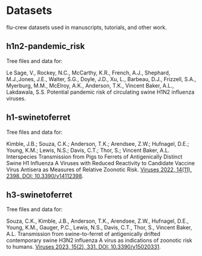 # Datasets

flu-crew datasets used in manuscripts, tutorials, and other work.

## h1n2-pandemic_risk

Tree files and data for:

Le Sage, V., Rockey, N.C.,  McCarthy, K.R., French, A.J., Shephard, M.J.,Jones, J.E., Walter, S.G., Doyle, J.D., Xu, L., Barbeau, D.J., Frizzell, S.A., Myerburg, M.M., McElroy, A.K., Anderson, T.K., Vincent Baker, A.L., Lakdawala, S.S. Potential pandemic risk of circulating swine H1N2 influenza viruses.

## h1-swinetoferret

Tree files and data for:

Kimble, J.B.; Souza, C.K.; Anderson, T.K.; Arendsee, Z.W.; Hufnagel, D.E.; Young, K.M.; Lewis, N.S.; Davis, C.T.; Thor, S.; Vincent Baker, A.L. Interspecies Transmission from Pigs to Ferrets of Antigenically Distinct Swine H1 Influenza A Viruses with Reduced Reactivity to Candidate Vaccine Virus Antisera as Measures of Relative Zoonotic Risk. [Viruses 2022, 14(11), 2398. DOI: 10.3390/v14112398](https://pubmed.ncbi.nlm.nih.gov/36366493/).

## h3-swinetoferret

Tree files and data for:

Souza, C.K., Kimble, J.B., Anderson, T.K., Arendsee, Z.W., Hufnagel, D.E., Young, K.M., Gauger, P.C., Lewis, N.S., Davis, C.T., Thor, S., Vincent Baker, A.L. Transmission from swine-to-ferret of antigenically drifted contemporary swine H3N2 influenza A virus as indications of zoonotic risk to humans. [Viruses 2023, 15(2), 331. DOI: 10.3390/v15020331](https://pubmed.ncbi.nlm.nih.gov/36851547/).
